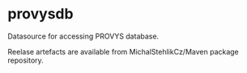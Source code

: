 # provysdb
Datasource for accessing PROVYS database.

Reelase artefacts are available from MichalStehlikCz/Maven package repository.
